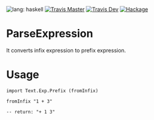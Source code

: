 ![lang: haskell](https://img.shields.io/badge/lang-haskell-brightgreen.svg)
[![Travis Master](https://img.shields.io/travis/VonFry/prefix-expression/master.svg?label=master)](https://travis-ci.org/VonFry/prefix-expression)
[![Travis Dev](https://img.shields.io/travis/VonFry/prefix-expression/develop.svg?label=develop)](https://travis-ci.org/VonFry/prefix-expression)
[![Hackage](https://img.shields.io/hackage/v/prefix-expression)](https://hackage.haskell.org/package/prefix-expression)

# ParseExpression

It converts infix expression to prefix expression.

# Usage

```
import Text.Exp.Prefix (fromInfix)

fromInfix "1 + 3"

-- return: "+ 1 3"
```


